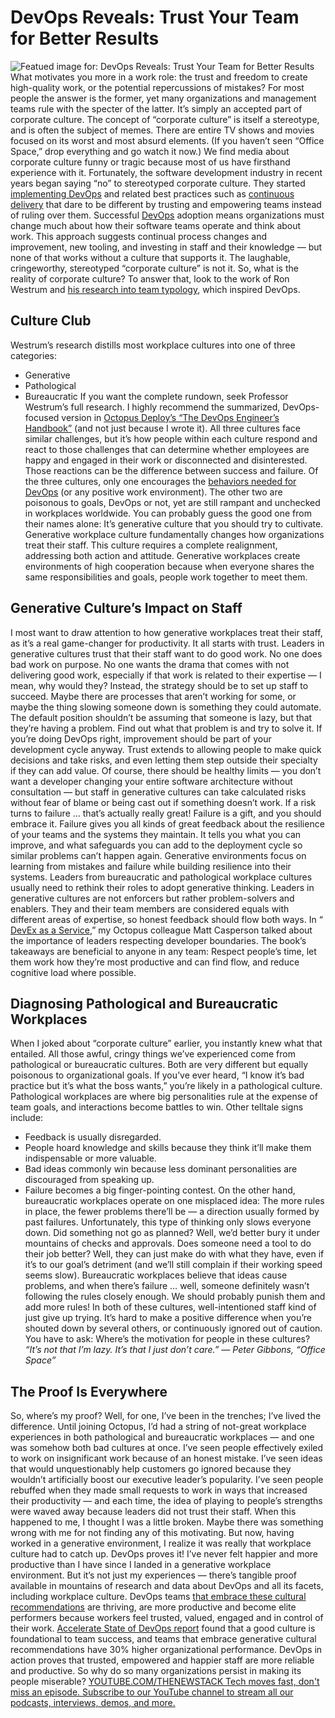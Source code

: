 # DevOps Reveals: Trust Your Team for Better Results
![Featued image for: DevOps Reveals: Trust Your Team for Better Results](https://cdn.thenewstack.io/media/2024/06/c8614fac-red-stapler-devops-culture-1024x576.jpg)
What motivates you more in a work role: the trust and freedom to create high-quality work, or the potential repercussions of mistakes?
For most people the answer is the former, yet many organizations and management teams rule with the specter of the latter. It’s simply an accepted part of corporate culture.
The concept of “corporate culture” is itself a stereotype, and is often the subject of memes. There are entire TV shows and movies focused on its worst and most absurd elements. (If you haven’t seen “Office Space,” drop everything and go watch it now.) We find media about corporate culture funny or tragic because most of us have firsthand experience with it.
Fortunately, the software development industry in recent years began saying “no” to stereotyped corporate culture. They started
[implementing DevOps](https://roadmap.sh/devops) and related best practices such as [continuous delivery](https://thenewstack.io/a-primer-continuous-integration-and-continuous-delivery-ci-cd/) that dare to be different by trusting and empowering teams instead of ruling over them.
Successful
[DevOps](https://thenewstack.io/devops/) adoption means organizations must change much about how their software teams operate and think about work. This approach suggests continual process changes and improvement, new tooling, and investing in staff and their knowledge — but none of that works without a culture that supports it. The laughable, cringeworthy, stereotyped “corporate culture” is not it.
So, what is the reality of corporate culture? To answer that, look to the work of Ron Westrum and
[his research into team typology](https://qualitysafety.bmj.com/content/13/suppl_2/ii22), which inspired DevOps.
## Culture Club
Westrum’s research distills most workplace cultures into one of three categories:
- Generative
- Pathological
- Bureaucratic
If you want the complete rundown, seek Professor Westrum’s full research. I highly recommend the summarized, DevOps-focused version in
[Octopus Deploy’s “The DevOps Engineer’s Handbook”](https://octopus.com/devops/culture/workplace-topologies/) (and not just because I wrote it).
All three cultures face similar challenges, but it’s how people within each culture respond and react to those challenges that can determine whether employees are happy and engaged in their work or disconnected and disinterested. Those reactions can be the difference between success and failure.
Of the three cultures, only one encourages the
[behaviors needed for DevOps](https://thenewstack.io/best-practices-for-adopting-a-devops-culture/) (or any positive work environment). The other two are poisonous to goals, DevOps or not, yet are still rampant and unchecked in workplaces worldwide.
You can probably guess the good one from their names alone: It’s generative culture that you should try to cultivate.
Generative workplace culture fundamentally changes how organizations treat their staff. This culture requires a complete realignment, addressing both action and attitude. Generative workplaces create environments of high cooperation because when everyone shares the same responsibilities and goals, people work together to meet them.
## Generative Culture’s Impact on Staff
I most want to draw attention to how generative workplaces treat their staff, as it’s a real game-changer for productivity. It all starts with trust.
Leaders in generative cultures trust that their staff want to do good work. No one does bad work on purpose. No one wants the drama that comes with not delivering good work, especially if that work is related to their expertise — I mean, why would they?
Instead, the strategy should be to set up staff to succeed. Maybe there are processes that aren’t working for some, or maybe the thing slowing someone down is something they could automate. The default position shouldn’t be assuming that someone is lazy, but that they’re having a problem. Find out what that problem is and try to solve it. If you’re doing DevOps right, improvement should be part of your development cycle anyway.
Trust extends to allowing people to make quick decisions and take risks, and even letting them step outside their specialty if they can add value. Of course, there should be healthy limits — you don’t want a developer changing your entire software architecture without consultation — but staff in generative cultures can take calculated risks without fear of blame or being cast out if something doesn’t work.
If a risk turns to failure … that’s actually really great! Failure is a gift, and you should embrace it. Failure gives you all kinds of great feedback about the resilience of your teams and the systems they maintain. It tells you what you can improve, and what safeguards you can add to the deployment cycle so similar problems can’t happen again. Generative environments focus on learning from mistakes and failure while building resilience into their systems.
Leaders from bureaucratic and pathological workplace cultures usually need to rethink their roles to adopt generative thinking. Leaders in generative cultures are not enforcers but rather problem-solvers and enablers. They and their team members are considered equals with different areas of expertise, so honest feedback should flow both ways.
In “
[DevEx as a Service](https://octopus.com/publications/devex-as-a-service),” my Octopus colleague Matt Casperson talked about the importance of leaders respecting developer boundaries. The book’s takeaways are beneficial to anyone in any team: Respect people’s time, let them work how they’re most productive and can find flow, and reduce cognitive load where possible.
## Diagnosing Pathological and Bureaucratic Workplaces
When I joked about “corporate culture” earlier, you instantly knew what that entailed. All those awful, cringy things we’ve experienced come from pathological or bureaucratic cultures. Both are very different but equally poisonous to organizational goals.
If you’ve ever heard, “I know it’s bad practice but it’s what the boss wants,” you’re likely in a pathological culture. Pathological workplaces are where big personalities rule at the expense of team goals, and interactions become battles to win. Other telltale signs include:
- Feedback is usually disregarded.
- People hoard knowledge and skills because they think it’ll make them indispensable or more valuable.
- Bad ideas commonly win because less dominant personalities are discouraged from speaking up.
- Failure becomes a big finger-pointing contest.
On the other hand, bureaucratic workplaces operate on one misplaced idea: The more rules in place, the fewer problems there’ll be — a direction usually formed by past failures. Unfortunately, this type of thinking only slows everyone down.
Did something not go as planned? Well, we’d better bury it under mountains of checks and approvals. Does someone need a tool to do their job better? Well, they can just make do with what they have, even if it’s to our goal’s detriment (and we’ll still complain if their working speed seems slow).
Bureaucratic workplaces believe that ideas cause problems, and when there’s failure … well, someone definitely wasn’t following the rules closely enough. We should probably punish them and add more rules!
In both of these cultures, well-intentioned staff kind of just give up trying. It’s hard to make a positive difference when you’re shouted down by several others, or continuously ignored out of caution. You have to ask: Where’s the motivation for people in these cultures?
*“It’s not that I’m lazy. It’s that I just don’t care.” — Peter Gibbons, “Office Space”*
## The Proof Is Everywhere
So, where’s my proof? Well, for one, I’ve been in the trenches; I’ve lived the difference. Until joining Octopus, I’d had a string of not-great workplace experiences in both pathological and bureaucratic workplaces — and one was somehow both bad cultures at once.
I’ve seen people effectively exiled to work on insignificant work because of an honest mistake. I’ve seen ideas that would unquestionably help customers go ignored because they wouldn’t artificially boost our executive leader’s popularity. I’ve seen people rebuffed when they made small requests to work in ways that increased their productivity — and each time, the idea of playing to people’s strengths were waved away because leaders did not trust their staff.
When this happened to me, I thought I was a little broken. Maybe there was something wrong with me for not finding any of this motivating. But now, having worked in a generative environment, I realize it was really that workplace culture had to catch up. DevOps proves it! I’ve never felt happier and more productive than I have since I landed in a generative workplace environment.
But it’s not just my experiences — there’s tangible proof available in mountains of research and data about DevOps and all its facets, including workplace culture. DevOps teams
[that embrace these cultural recommendations](https://thenewstack.io/embrace-devops-culture-to-transform-your-business/) are thriving, are more productive and become elite performers because workers feel trusted, valued, engaged and in control of their work. [Accelerate State of DevOps report](https://cloud.google.com/devops/state-of-devops/?hl=en®ion=US) found that a good culture is foundational to team success, and teams that embrace generative cultural recommendations have 30% higher organizational performance.
DevOps in action proves that trusted, empowered and happier staff are more reliable and productive. So why do so many organizations persist in making its people miserable?
[
YOUTUBE.COM/THENEWSTACK
Tech moves fast, don't miss an episode. Subscribe to our YouTube
channel to stream all our podcasts, interviews, demos, and more.
](https://youtube.com/thenewstack?sub_confirmation=1)
